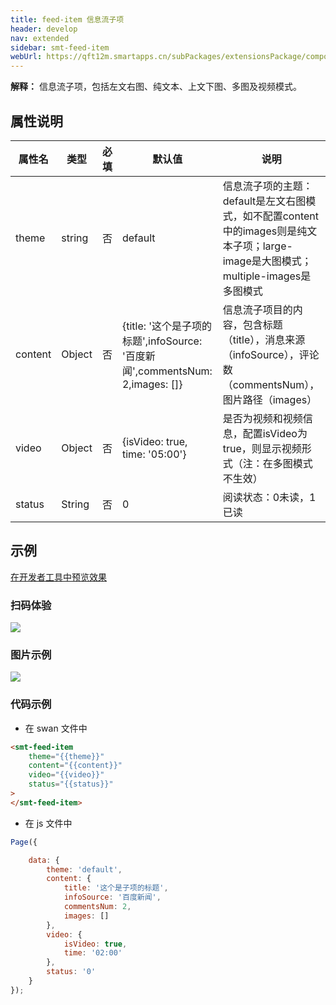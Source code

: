 ```yaml
---
title: feed-item 信息流子项
header: develop
nav: extended
sidebar: smt-feed-item
webUrl: https://qft12m.smartapps.cn/subPackages/extensionsPackage/component/pages/smt-feed-item/smt-feed-item
---
```


**解释：** 信息流子项，包括左文右图、纯文本、上文下图、多图及视频模式。


##  属性说明 

|属性名 | 类型 | 必填 | 默认值 |说明 |
|---|---|---|---|---|
|theme |string |否|default|信息流子项的主题：default是左文右图模式，如不配置content中的images则是纯文本子项；large-image是大图模式；multiple-images是多图模式|
|content |Object |否|{title: &#39;这个是子项的标题&#39;,infoSource: &#39;百度新闻&#39;,commentsNum: 2,images: []}|信息流子项目的内容，包含标题（title），消息来源（infoSource），评论数（commentsNum），图片路径（images）|
|video |Object |否|{isVideo: true, time: &#39;05:00&#39;}|是否为视频和视频信息，配置isVideo为true，则显示视频形式（注：在多图模式不生效）|
|status |String |否|0|阅读状态：0未读，1已读|

## 示例

<a href="swanide://fragment/afebdafc13cda2201207a3d6721577481577175550244" title="在开发者工具中预览效果" target="_self">在开发者工具中预览效果</a>

### 扫码体验

<img src="https://b.bdstatic.com/miniapp/assets/images/doc_demo/smt-feed-item.png"  class="demo-qrcode-image" />

###  图片示例 

<div class="m-doc-custom-examples">
    <div class="m-doc-custom-examples-correct">
        <img src="https://b.bdstatic.com/miniapp/images/smt-feed-item.gif">
    </div>  
</div>

###  代码示例

* 在 swan 文件中

```html
<smt-feed-item 
    theme="{{theme}}"
    content="{{content}}" 
    video="{{video}}"
    status="{{status}}"
>
</smt-feed-item>
```


* 在 js 文件中

```javascript
Page({ 

    data: {
        theme: 'default',
        content: {
            title: '这个是子项的标题',
            infoSource: '百度新闻',
            commentsNum: 2,
            images: []
        },
        video: {
            isVideo: true,
            time: '02:00'
        },
        status: '0'
    }
});

```





